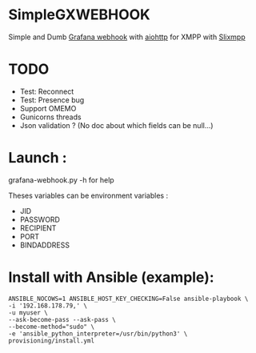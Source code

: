 # SimpleGXWEBHOOK

Simple and Dumb [Grafana webhook](https://grafana.com/docs/grafana/next/alerting/old-alerting/notifications/#webhook) with [aiohttp](https://docs.aiohttp.org/en/stable/) for XMPP with [Slixmpp](https://slixmpp.readthedocs.io/en/latest/)

# TODO

- Test: Reconnect
- Test: Presence bug
- Support OMEMO
- Gunicorns threads
- Json validation ? (No doc about which fields can be null...)

# Launch :

grafana-webhook.py -h for help

Theses variables can be environment variables :

- JID
- PASSWORD
- RECIPIENT
- PORT
- BINDADDRESS

# Install with Ansible (example):

```
ANSIBLE_NOCOWS=1 ANSIBLE_HOST_KEY_CHECKING=False ansible-playbook \
-i '192.168.178.79,' \
-u myuser \
--ask-become-pass --ask-pass \
--become-method="sudo" \
-e 'ansible_python_interpreter=/usr/bin/python3' \
provisioning/install.yml
```
